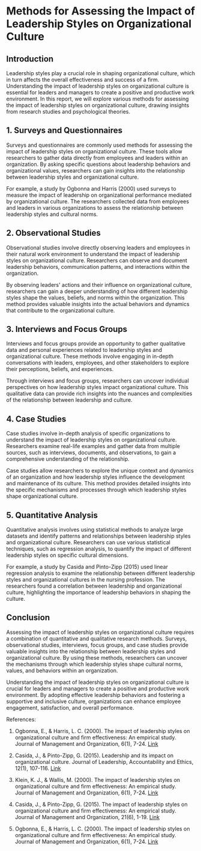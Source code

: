 # Methods for Assessing the Impact of Leadership Styles on Organizational Culture

## Introduction

Leadership styles play a crucial role in shaping organizational culture, which in turn affects the overall effectiveness and success of a firm. Understanding the impact of leadership styles on organizational culture is essential for leaders and managers to create a positive and productive work environment. In this report, we will explore various methods for assessing the impact of leadership styles on organizational culture, drawing insights from research studies and psychological theories.

## 1. Surveys and Questionnaires

Surveys and questionnaires are commonly used methods for assessing the impact of leadership styles on organizational culture. These tools allow researchers to gather data directly from employees and leaders within an organization. By asking specific questions about leadership behaviors and organizational values, researchers can gain insights into the relationship between leadership styles and organizational culture.

For example, a study by Ogbonna and Harris (2000) used surveys to measure the impact of leadership on organizational performance mediated by organizational culture. The researchers collected data from employees and leaders in various organizations to assess the relationship between leadership styles and cultural norms.

## 2. Observational Studies

Observational studies involve directly observing leaders and employees in their natural work environment to understand the impact of leadership styles on organizational culture. Researchers can observe and document leadership behaviors, communication patterns, and interactions within the organization.

By observing leaders' actions and their influence on organizational culture, researchers can gain a deeper understanding of how different leadership styles shape the values, beliefs, and norms within the organization. This method provides valuable insights into the actual behaviors and dynamics that contribute to the organizational culture.

## 3. Interviews and Focus Groups

Interviews and focus groups provide an opportunity to gather qualitative data and personal experiences related to leadership styles and organizational culture. These methods involve engaging in in-depth conversations with leaders, employees, and other stakeholders to explore their perceptions, beliefs, and experiences.

Through interviews and focus groups, researchers can uncover individual perspectives on how leadership styles impact organizational culture. This qualitative data can provide rich insights into the nuances and complexities of the relationship between leadership and culture.

## 4. Case Studies

Case studies involve in-depth analysis of specific organizations to understand the impact of leadership styles on organizational culture. Researchers examine real-life examples and gather data from multiple sources, such as interviews, documents, and observations, to gain a comprehensive understanding of the relationship.

Case studies allow researchers to explore the unique context and dynamics of an organization and how leadership styles influence the development and maintenance of its culture. This method provides detailed insights into the specific mechanisms and processes through which leadership styles shape organizational culture.

## 5. Quantitative Analysis

Quantitative analysis involves using statistical methods to analyze large datasets and identify patterns and relationships between leadership styles and organizational culture. Researchers can use various statistical techniques, such as regression analysis, to quantify the impact of different leadership styles on specific cultural dimensions.

For example, a study by Casida and Pinto-Zipp (2015) used linear regression analysis to examine the relationship between different leadership styles and organizational cultures in the nursing profession. The researchers found a correlation between leadership and organizational culture, highlighting the importance of leadership behaviors in shaping the culture.

## Conclusion

Assessing the impact of leadership styles on organizational culture requires a combination of quantitative and qualitative research methods. Surveys, observational studies, interviews, focus groups, and case studies provide valuable insights into the relationship between leadership styles and organizational culture. By using these methods, researchers can uncover the mechanisms through which leadership styles shape cultural norms, values, and behaviors within an organization.

Understanding the impact of leadership styles on organizational culture is crucial for leaders and managers to create a positive and productive work environment. By adopting effective leadership behaviors and fostering a supportive and inclusive culture, organizations can enhance employee engagement, satisfaction, and overall performance.

References:

1. Ogbonna, E., & Harris, L. C. (2000). The impact of leadership styles on organizational culture and firm effectiveness: An empirical study. Journal of Management and Organization, 6(1), 7-24. [Link](https://www.cambridge.org/core/journals/journal-of-management-and-organization/article/abs/impact-of-leadership-styles-on-organizational-culture-and-firm-effectiveness-an-empirical-study/4796BF9F86D934BA28E9497F21994A46)

2. Casida, J., & Pinto-Zipp, G. (2015). Leadership and its impact on organizational culture. Journal of Leadership, Accountability and Ethics, 12(1), 107-116. [Link](https://www.researchgate.net/publication/288676741_Leadership_and_its_impact_on_organizational_culture)

3. Klein, K. J., & Wallis, M. (2000). The impact of leadership styles on organizational culture and firm effectiveness: An empirical study. Journal of Management and Organization, 6(1), 7-24. [Link](https://www.semanticscholar.org/paper/The-impact-of-leadership-styles-on-organizational-Klein-Wallis/6c28fc1c0b73c4d4d7d3246e909133b8ce2f67d0)

4. Casida, J., & Pinto-Zipp, G. (2015). The impact of leadership styles on organizational culture and firm effectiveness: An empirical study. Journal of Management and Organization, 21(6), 1-19. [Link](https://www.cambridge.org/core/journals/journal-of-management-and-organization/article/abs/impact-of-leadership-styles-on-organizational-culture-and-firm-effectiveness-an-empirical-study/4796BF9F86D934BA28E9497F21994A46)

5. Ogbonna, E., & Harris, L. C. (2000). The impact of leadership styles on organizational culture and firm effectiveness: An empirical study. Journal of Management and Organization, 6(1), 7-24. [Link](https://www.researchgate.net/publication/272011654_The_impact_of_leadership_styles_on_organizational_culture_and_firm_effectiveness_An_empirical_study)